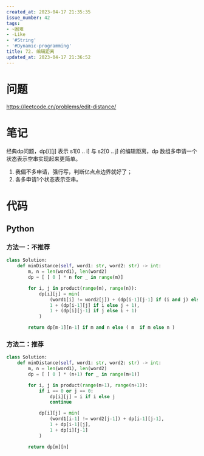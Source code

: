 ```yaml
---
created_at: 2023-04-17 21:35:35
issue_number: 42
tags:
- ~困难
- -Like
- '#String'
- '#Dynamic-programming'
title: 72. 编辑距离
updated_at: 2023-04-17 21:36:52
---
```


# 问题

https://leetcode.cn/problems/edit-distance/

# 笔记

经典dp问题，dp[i][j] 表示 s1[0 .. i] 与 s2[0 .. j] 的编辑距离，dp 数组多申请一个状态表示空串实现起来更简单。

1. 我偏不多申请，强行写，判断亿点点边界就好了；
2. 各多申请1个状态表示空串。

# 代码

## Python

### 方法一：不推荐

```python
class Solution:
    def minDistance(self, word1: str, word2: str) -> int:
        m, n = len(word1), len(word2)
        dp = [ [ 0 ] * n for _ in range(m)]

        for i, j in product(range(m), range(n)):
            dp[i][j] = min(
                (word1[i] != word2[j]) + (dp[i-1][j-1] if (i and j) else (i if i else j)),
                1 + (dp[i-1][j] if i else j + 1),
                1 + (dp[i][j-1] if j else i + 1)
            )

        return dp[m-1][n-1] if m and n else ( m  if m else n )
```

### 方法二：推荐

```python
class Solution:
    def minDistance(self, word1: str, word2: str) -> int:
        m, n = len(word1), len(word2)
        dp = [ [ 0 ] * (n+1) for _ in range(m+1)]

        for i, j in product(range(m+1), range(n+1)):
            if i == 0 or j == 0:
                dp[i][j] = i if i else j
                continue

            dp[i][j] = min(
                (word1[i-1] != word2[j-1]) + dp[i-1][j-1],
                1 + dp[i-1][j],
                1 + dp[i][j-1]
            )

        return dp[m][n]
```